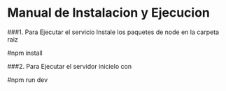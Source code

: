 # Manual de Instalacion y Ejecucion

###1. Para Ejecutar el servicio Instale los paquetes de node en la carpeta raiz

#npm install

###2. Para Ejecutar el servidor inicielo con

#npm run dev
